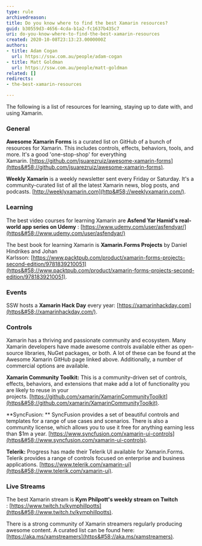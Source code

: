 ```yaml
---
type: rule
archivedreason: 
title: Do you know where to find the best Xamarin resources?
guid: b30559d3-4656-4cda-b1a2-fc1637b435c7
uri: do-you-know-where-to-find-the-best-xamarin-resources
created: 2020-10-08T23:13:23.0000000Z
authors:
- title: Adam Cogan
  url: https://ssw.com.au/people/adam-cogan
- title: Matt Goldman
  url: https://ssw.com.au/people/matt-goldman
related: []
redirects:
- the-best-xamarin-resources

---
```


The following is a list of resources for learning, staying up to date with, and using Xamarin.

<!--endintro-->

### General


**Awesome Xamarin Forms** is a curated list on GitHub of a bunch of resources for Xamarin. This includes controls, effects, behaviors, tools, and more. It's a good 'one-stop-shop' for everything Xamarin. [https://github.com/jsuarezruiz/awesome-xamarin-forms](https&#58;//github.com/jsuarezruiz/awesome-xamarin-forms).

**Weekly Xamarin** is a weekly newsletter sent every Friday or Saturday. It's a community-curated list of all the latest Xamarin news, blog posts, and podcasts. [http://weeklyxamarin.com](http&#58;//weeklyxamarin.com/).

### Learning


The best video courses for learning Xamarin are  **Asfend Yar Hamid's real-world app series on Udemy** : [https://www.udemy.com/user/asfendyar/](https&#58;//www.udemy.com/user/asfendyar/)

The best book for learning Xamarin is  **Xamarin.Forms Projects** by Daniel Hindrikes and Johan Karlsson: [https://www.packtpub.com/product/xamarin-forms-projects-second-edition/9781839210051](https&#58;//www.packtpub.com/product/xamarin-forms-projects-second-edition/9781839210051).

### Events


SSW hosts a  **Xamarin Hack Day** every year: [https://xamarinhackday.com](https&#58;//xamarinhackday.com/).

### Controls


Xamarin has a thriving and passionate community and ecosystem. Many Xamarin developers have made awesome controls available either as open-source libraries, NuGet packages, or both. A lot of these can be found at the Awesome Xamarin GitHub page linked above. Additionally, a number of commercial options are available.

**Xamarin Community Toolkit:** This is a community-driven set of controls, effects, behaviors, and extensions that make add a lot of functionality you are likely to reuse in your projects. [https://github.com/xamarin/XamarinCommunityToolkit](https&#58;//github.com/xamarin/XamarinCommunityToolkit).

**SyncFusion: ** SyncFusion provides a set of beautiful controls and templates for a range of use cases and scenarios. There is also a community license, which allows you to use it free for anything earning less than $1m a year. [https://www.syncfusion.com/xamarin-ui-controls](https&#58;//www.syncfusion.com/xamarin-ui-controls).

**Telerik:** Progress has made their Telerik UI available for Xamarin.Forms. Telerik provides a range of controls focused on enterprise and business applications. [https://www.telerik.com/xamarin-ui](https&#58;//www.telerik.com/xamarin-ui).

### Live Streams


The best Xamarin stream is  **Kym Philpott's weekly stream on Twitch** : [https://www.twitch.tv/kymphillpotts](https&#58;//www.twitch.tv/kymphillpotts).

There is a strong community of Xamarin streamers regularly producing awesome content. A curated list can be found here: [https://aka.ms/xamstreamers](https&#58;//aka.ms/xamstreamers).
